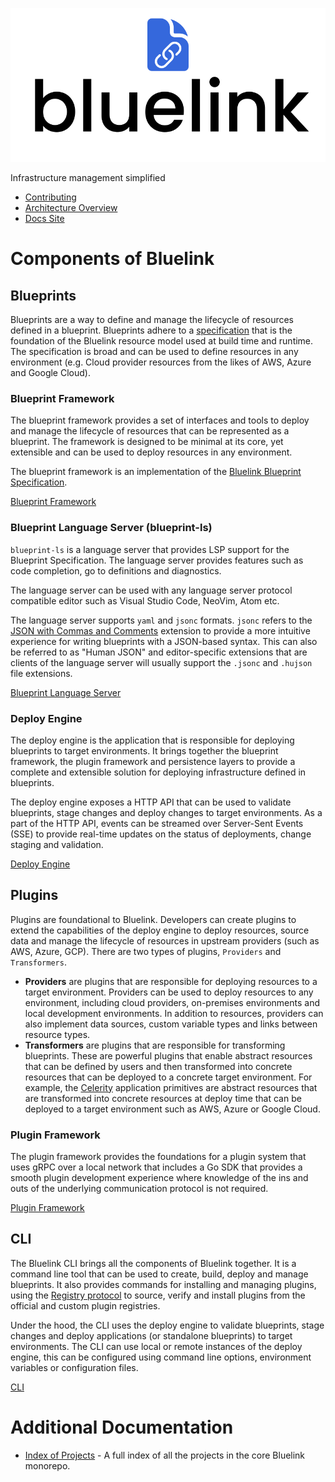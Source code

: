 ![Bluelink](/resources/logo.svg)

Infrastructure management simplified

- [Contributing](./CONTRIBUTING.md)
- [Architecture Overview](./ARCHITECTURE_OVERVIEW.md)
- [Docs Site](https://bluelink.dev)

# Components of Bluelink

## Blueprints

Blueprints are a way to define and manage the lifecycle of resources defined in a blueprint. Blueprints adhere to a [specification](https://bluelink.dev/docs/blueprint/specification) that is the foundation of the Bluelink resource model used at build time and runtime.
The specification is broad and can be used to define resources in any environment (e.g. Cloud provider resources from the likes of AWS, Azure and Google Cloud).

### Blueprint Framework

The blueprint framework provides a set of interfaces and tools to deploy and manage the lifecycle of resources that can be represented as a blueprint. The framework is designed to be minimal at its core, yet extensible and can be used to deploy resources in any environment.

The blueprint framework is an implementation of the [Bluelink Blueprint Specification](https://bluelink.dev/docs/blueprint/specification).

[Blueprint Framework](./libs/blueprint)

### Blueprint Language Server (blueprint-ls)

`blueprint-ls` is a language server that provides LSP support for the Blueprint Specification. The language server provides features such as code completion, go to definitions and diagnostics.

The language server can be used with any language server protocol compatible editor such as Visual Studio Code, NeoVim,  Atom etc.

The language server supports `yaml` and `jsonc` formats. `jsonc` refers to the [JSON with Commas and Comments](https://nigeltao.github.io/blog/2021/json-with-commas-comments.html) extension to provide a more intuitive experience for writing blueprints with a JSON-based syntax. This can also be referred to as "Human JSON" and editor-specific extensions that are clients of the language server will usually support the `.jsonc` and `.hujson` file extensions.

[Blueprint Language Server](./tools/blueprint-ls)

### Deploy Engine

The deploy engine is the application that is responsible for deploying blueprints to target environments. It brings together the blueprint framework, the plugin framework and persistence layers to provide a complete and extensible solution for deploying infrastructure defined in blueprints.

The deploy engine exposes a HTTP API that can be used to validate blueprints, stage changes and deploy changes to target environments. As a part of the HTTP API, events can be streamed over Server-Sent Events (SSE) to provide real-time updates on the status of deployments, change staging and validation. 

[Deploy Engine](./apps/deploy-engine)

## Plugins

Plugins are foundational to Bluelink. Developers can create plugins to extend the capabilities of the deploy engine to deploy resources, source data and manage the lifecycle of resources in upstream providers (such as AWS, Azure, GCP).
There are two types of plugins, `Providers` and `Transformers`.
- **Providers** are plugins that are responsible for deploying resources to a target environment. Providers can be used to deploy resources to any environment, including cloud providers, on-premises environments and local development environments. In addition to resources, providers can also implement data sources, custom variable types and links between resource types.
- **Transformers** are plugins that are responsible for transforming blueprints. These are powerful plugins that enable abstract resources that can be defined by users and then transformed into concrete resources that can be deployed to a concrete target environment. For example, the [Celerity](https://celerityframework.io) application primitives are abstract resources that are transformed into concrete resources at deploy time that can be deployed to a target environment such as AWS, Azure or Google Cloud.

### Plugin Framework

The plugin framework provides the foundations for a plugin system that uses gRPC over a local network that includes a Go SDK that provides a smooth plugin development experience where knowledge of the ins and outs of the underlying communication protocol is not required.

[Plugin Framework](./libs/plugin-framework)

## CLI

The Bluelink CLI brings all the components of Bluelink together. It is a command line tool that can be used to create, build, deploy and manage blueprints.
It also provides commands for installing and managing plugins, using the [Registry protocol](https://www.bluelink.dev/plugin-framework/docs/registry-protocols-formats/registry-protocol) to source, verify and install plugins from the official and custom plugin registries.

Under the hood, the CLI uses the deploy engine to validate blueprints, stage changes and deploy applications (or standalone blueprints) to target environments.
The CLI can use local or remote instances of the deploy engine, this can be configured using command line options, environment variables or configuration files.

[CLI](./apps/cli)

# Additional Documentation

- [Index of Projects](./docs/INDEX.md) - A full index of all the projects in the core Bluelink monorepo.
